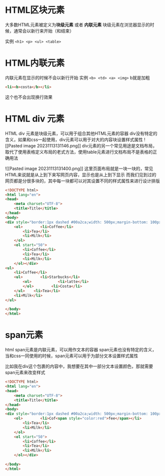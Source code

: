 # HTML区块元素

大多数HTML元素被定义为**块级元素** 或者 **内联元素**
块级元素在浏览器显示的时候，通常会以新行来开始（和结束）

实例 `<h1> <p> <ul> <table>`

# HTML内联元素
内联元素在显示的时候不会以新行开始
实例 `<b> <td> <a> <img>` 
b就是加粗
```html
<li><b>costa</b></li>
```
这个也不会出现换行效果

# HTML div 元素

HTML div 元素是块级元素，可以用于组合其他HTML元素的容器
div没有特定的含义，如果和css一起使用，div元素可以用于对大的内容块设置样式属性
![[Pasted image 20231113131146.png]]
div元素的另一个常见用途是文档布局，取代了使用表格定义布局的老式方法，使用table元素进行文档布局不是表格的正确用法

![[Pasted image 20231113131400.png]]
这里页面布局就是一块一块的，常见HTML来说就是从上到下来写网页内容，显示也是从上到下显示
而我们见到过的网页都是分很多块的，其中每一块都可以对其设置不同的样式属性来进行设计排版

```html
<!DOCTYPE html>  
<html lang="en">  
<head>  
    <meta charset="UTF-8">  
    <title>Title</title>  
</head>  
<body>  
<div style="border:1px dashed #00a2ca;width: 500px;margin-bottom: 100px;position: relative;left: 600px">  
    <ol>        <li>Coffee</li>  
        <li>Tea</li>  
        <li>Milk</li>  
    </ol>  
    <ol start="50">  
        <li>Coffee</li>  
        <li>Tea</li>  
        <li>Milk</li>  
    </ol></div>  
<ul>  
    <li>Coffee</li>  
    <ul>        <li>Starbucks</li>  
        <ol>            <li>latte</li>  
        </ol>        <li>Costa</li>  
    </ul>    <li>Tea</li>  
    <li>Milk</li>  
</ul>  
  
</body>  
</html>
```
# span元素

html span元素是内联元素，可以用作文本的容器
span元素也没有特定的含义，当和css一同使用的时候，span元素可以用于为部分文本设置样式属性

比如我在div这个包裹的内容中，我想要在其中一部分文本设置颜色，那就需要span元素来改变样式

```html
<!DOCTYPE html>  
<html lang="en">  
<head>  
    <meta charset="UTF-8">  
    <title>Title</title>  
</head>  
<body>  
<div style="border:1px dashed #00a2ca;width: 500px;margin-bottom: 100px;position: relative;left: 600px">  
    <ol>        <li>Cof<span style="color:red">fee</span></li>  
        <li>Tea</li>  
        <li>Milk</li>  
    </ol>  
    <ol start="50">  
        <li>Coffee</li>  
        <li>Tea</li>  
        <li>Milk</li>  
    </ol></div>  
  
</body>  
</html>
```